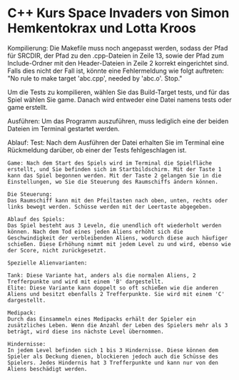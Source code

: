 # C++ Kurs Space Invaders von Simon Hemkentokrax und Lotta Kroos

Kompilierung:
Die Makefile muss noch angepasst werden, sodass der Pfad für SRCDIR, der Pfad zu den .cpp-Dateien in Zeile 13, sowie der Pfad zum Include-Ordner mit den Header-Dateien in Zeile 2 korrekt eingerichtet sind. 
Falls dies nicht der Fall ist, könnte eine Fehlermeldung wie folgt auftreten: "No rule to make target 'abc.cpp', needed by 'abc.o'. Stop."

Um die Tests zu kompilieren, wählen Sie das Build-Target tests, und für das Spiel wählen Sie game. Danach wird entweder eine Datei namens tests oder game erstellt.

Ausführen:
Um das Programm auszuführen, muss lediglich eine der beiden Dateien im Terminal gestartet werden.

Ablauf:
    Test: Nach dem Ausführen der Datei erhalten Sie im Terminal eine Rückmeldung darüber, ob einer der Tests fehlgeschlagen ist.

    Game: Nach dem Start des Spiels wird im Terminal die Spielfläche erstellt, und Sie befinden sich im Startbildschirm. Mit der Taste 1 kann das Spiel begonnen werden. Mit der Taste 2 gelangen Sie in die Einstellungen, wo Sie die Steuerung des Raumschiffs ändern können.

    Die Steuerung:
    Das Raumschiff kann mit den Pfeiltasten nach oben, unten, rechts oder links bewegt werden. Schüsse werden mit der Leertaste abgegeben.

    Ablauf des Spiels:
    Das Spiel besteht aus 3 Leveln, die unendlich oft wiederholt werden können. Nach dem Tod eines jeden Aliens erhöht sich die Geschwindigkeit der verbleibenden Aliens, wodurch diese auch häufiger schießen. Diese Erhöhung nimmt mit jedem Level zu und wird, ebenso wie der Score, nicht zurückgesetzt.

    Spezielle Alienvarianten:

    Tank: Diese Variante hat, anders als die normalen Aliens, 2 Trefferpunkte und wird mit einem 'B' dargestellt.
    Elite: Diese Variante kann doppelt so oft schießen wie die anderen Aliens und besitzt ebenfalls 2 Trefferpunkte. Sie wird mit einem 'C' dargestellt.
    
    Medipack:
    Durch das Einsammeln eines Medipacks erhält der Spieler ein zusätzliches Leben. Wenn die Anzahl der Leben des Spielers mehr als 3 beträgt, wird diese ins nächste Level übernommen.

    Hindernisse:
    In jedem Level befinden sich 1 bis 3 Hindernisse. Diese können dem Spieler als Deckung dienen, blockieren jedoch auch die Schüsse des Spielers. Jedes Hindernis hat 3 Trefferpunkte und kann nur von den Aliens beschädigt werden.



